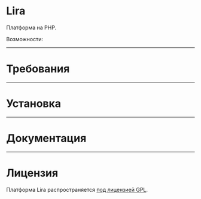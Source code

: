 # Lira
Платформа на PHP.

Возможности:

***
# Требования

***
# Установка

***
# Документация

***
# Лицензия
Платформа Lira распространяется [под лицензией GPL](LICENSE).
